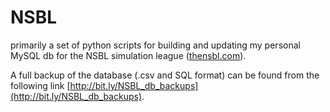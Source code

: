 # NSBL
primarily a set of python scripts for building and updating my personal MySQL db for the NSBL simulation league ([thensbl.com](http://thensbl.com)).

A full backup of the database (.csv and SQL format) can be found from the following link [http://bit.ly/NSBL_db_backups](http://bit.ly/NSBL_db_backups).